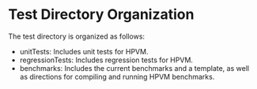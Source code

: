 # Test Directory Organization
The test directory is organized as follows:
* unitTests: Includes unit tests for HPVM.
* regressionTests: Includes regression tests for HPVM.
* benchmarks: Includes the current benchmarks and a template, as well as directions for compiling and running HPVM benchmarks.

